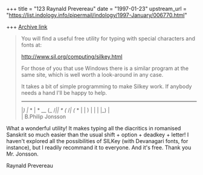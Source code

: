 +++
title = "123 Raynald Prevereau"
date = "1997-01-23"
upstream_url = "https://list.indology.info/pipermail/indology/1997-January/006770.html"

+++
[Archive link](https://list.indology.info/pipermail/indology/1997-January/006770.html)

>You will find a useful free utility for typing with special characters and
>fonts at:
>
>http://www.sil.org/computing/silkey.html
>
>For those of you that use Windows there is a similar program at the same
>site, which is well worth a look-around in any case.
>
>It takes a bit of simple programming to make Silkey work. If anybody needs
>a hand I'll be happy to help.
>
>
>__                     __  ___   __ ___ __
>|_) |_  * | * __       (_ /_|| * (_ /_| (_ *
>|   | ) | | | |_)            |     \
>              |
>B.Philip Jonsson <bpj at netg.se>

What a wonderful utility! It makes typing all the diacritics in romanised
Sanskrit so much easier than the usual shift + option + deadkey + letter! I
haven't explored all the possibilities of SILKey (with Devanagari fonts,
for instance), but I readily recommand it to everyone. And it's free. Thank
you Mr. Jonsson.

Raynald Prevereau






